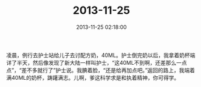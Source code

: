 ﻿---
title: "2013-11-25"
date: 2013-11-25 02:18:00
tags: 文字
categories: 爸爸
---
凌晨，例行去护士站给儿子去讨配方奶，40ML。护士倒完奶以后，我拿着奶杯端详了半天，然后像发现了新大陆一样叫护士，“这40ML不到啊，还差那么一点点”，“差不多就行了”护士说。我腆着脸，“还是给再加点吧。”返回的路上，我端着满40ML的奶杯，踌躇满志。儿啊，爹这科学求是和执着精神，你可得学。​​​ 